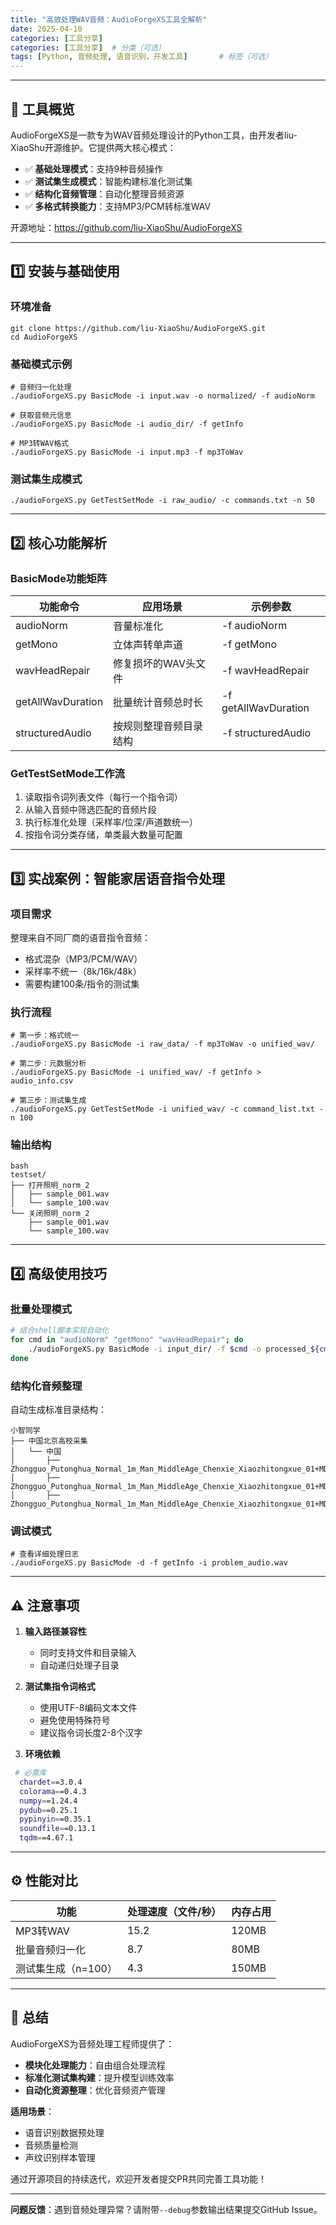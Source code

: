```yaml
---
title: "高效处理WAV音频：AudioForgeXS工具全解析"
date: 2025-04-10
categories: [工具分享]
categories: [工具分享]  # 分类（可选）
tags: [Python, 音频处理, 语音识别，开发工具]       # 标签（可选）
---
```



------

## 📌 工具概览

AudioForgeXS是一款专为WAV音频处理设计的Python工具，由开发者liu-XiaoShu开源维护。它提供两大核心模式：

- ✅ **基础处理模式**：支持9种音频操作
- ✅ **测试集生成模式**：智能构建标准化测试集
- ✅ **结构化音频管理**：自动化整理音频资源
- ✅ **多格式转换能力**：支持MP3/PCM转标准WAV

开源地址：https://github.com/liu-XiaoShu/AudioForgeXS

------

## 1️⃣ 安装与基础使用

### 环境准备

```shell
git clone https://github.com/liu-XiaoShu/AudioForgeXS.git
cd AudioForgeXS
```

### 基础模式示例

```shell
# 音频归一化处理
./audioForgeXS.py BasicMode -i input.wav -o normalized/ -f audioNorm

# 获取音频元信息
./audioForgeXS.py BasicMode -i audio_dir/ -f getInfo

# MP3转WAV格式
./audioForgeXS.py BasicMode -i input.mp3 -f mp3ToWav
```

### 测试集生成模式

```shell
./audioForgeXS.py GetTestSetMode -i raw_audio/ -c commands.txt -n 50
```

------

## 2️⃣ 核心功能解析

### BasicMode功能矩阵

| 功能命令          | 应用场景               | 示例参数             |
| ----------------- | ---------------------- | -------------------- |
| audioNorm         | 音量标准化             | -f audioNorm         |
| getMono           | 立体声转单声道         | -f getMono           |
| wavHeadRepair     | 修复损坏的WAV头文件    | -f wavHeadRepair     |
| getAllWavDuration | 批量统计音频总时长     | -f getAllWavDuration |
| structuredAudio   | 按规则整理音频目录结构 | -f structuredAudio   |

### GetTestSetMode工作流

1. 读取指令词列表文件（每行一个指令词）
2. 从输入音频中筛选匹配的音频片段
3. 执行标准化处理（采样率/位深/声道数统一）
4. 按指令词分类存储，单类最大数量可配置

------

## 3️⃣ 实战案例：智能家居语音指令处理

### 项目需求

整理来自不同厂商的语音指令音频：

- 格式混杂（MP3/PCM/WAV）
- 采样率不统一（8k/16k/48k）
- 需要构建100条/指令的测试集

### 执行流程

```shell
# 第一步：格式统一
./audioForgeXS.py BasicMode -i raw_data/ -f mp3ToWav -o unified_wav/

# 第二步：元数据分析
./audioForgeXS.py BasicMode -i unified_wav/ -f getInfo > audio_info.csv

# 第三步：测试集生成
./audioForgeXS.py GetTestSetMode -i unified_wav/ -c command_list.txt -n 100
```

### 输出结构

```shell
bash
testset/
├── 打开照明_norm_2
│   ├── sample_001.wav
│   └── sample_100.wav
└── 关闭照明_norm_2
    ├── sample_001.wav
    └── sample_100.wav
```

------

## 4️⃣ 高级使用技巧

### 批量处理模式

```bash
# 结合shell脚本实现自动化
for cmd in "audioNorm" "getMono" "wavHeadRepair"; do
    ./audioForgeXS.py BasicMode -i input_dir/ -f $cmd -o processed_${cmd}/
done
```

### 结构化音频整理

自动生成标准目录结构：

```shell
小智同学
├── 中国北京高校采集
│   └── 中国
│       ├── Zhongguo_Putonghua_Normal_1m_Man_MiddleAge_Chenxie_Xiaozhitongxue_01+MD5+19d2a391e410b756fcf64a46ca664b42.wav
│       ├── Zhongguo_Putonghua_Normal_1m_Man_MiddleAge_Chenxie_Xiaozhitongxue_01+MD5+21012bb43007a22a4e1e28633c1d9d8d.wav
│       ├── Zhongguo_Putonghua_Normal_1m_Man_MiddleAge_Chenxie_Xiaozhitongxue_01+MD5+2f8c8e66f7d5dd72f3523ca3821183ae.wav

```

### 调试模式

```shell
# 查看详细处理日志
./audioForgeXS.py BasicMode -d -f getInfo -i problem_audio.wav
```

------

## ⚠️ 注意事项

1. **输入路径兼容性**

   - 同时支持文件和目录输入
   - 自动递归处理子目录

2. **测试集指令词格式**

   - 使用UTF-8编码文本文件
   - 避免使用特殊符号
   - 建议指令词长度2-8个汉字

3. **环境依赖**

  ```bash
   # 必需库
	chardet==3.0.4
	colorama==0.4.3
	numpy==1.24.4
	pydub==0.25.1
	pypinyin==0.35.1
	soundfile==0.13.1
	tqdm==4.67.1

   ```

------

## ⚙️ 性能对比

| 功能                | 处理速度（文件/秒） | 内存占用 |
| ------------------- | ------------------- | -------- |
| MP3转WAV            | 15.2                | 120MB    |
| 批量音频归一化      | 8.7                 | 80MB     |
| 测试集生成（n=100） | 4.3                 | 150MB    |

------

## 🌟 总结

AudioForgeXS为音频处理工程师提供了：

- **模块化处理能力**：自由组合处理流程
- **标准化测试集构建**：提升模型训练效率
- **自动化资源整理**：优化音频资产管理

**适用场景**：

- 语音识别数据预处理
- 音频质量检测
- 声纹识别样本管理

通过开源项目的持续迭代，欢迎开发者提交PR共同完善工具功能！

------

**问题反馈**：遇到音频处理异常？请附带`--debug`参数输出结果提交GitHub Issue。
